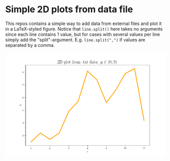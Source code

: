 # Simple 2D plots from data file

This repos contains a simple way to add data from external files and plot it in a LaTeX-styled figure. Notice that `line.split()` here takes no arguments since each line contains 1 value, but for cases with several values per line simply add the "split"-argument. E.g. `line.split(",")` if values are separated by a comma.

![Plot Figure](2D_data_plotter/plot.png)
